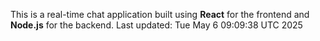 This is a real-time chat application built using **React** for the frontend and **Node.js** for the backend.
Last updated: Tue May  6 09:09:38 UTC 2025
